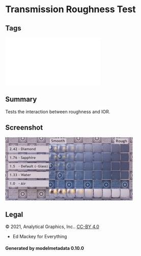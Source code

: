 # Transmission Roughness Test

## Tags

![sharable](./README-sharable.md)

## Summary

Tests the interaction between roughness and IOR.

## Screenshot

![screenshot](screenshot/screenshot.jpg)

## Legal

&copy; 2021, Analytical Graphics, Inc.. [CC-BY 4.0](https://creativecommons.org/licenses/by-nd/4.0/legalcode)

 - Ed Mackey for Everything

#### Generated by modelmetadata 0.10.0